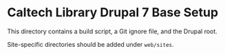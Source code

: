 # Caltech Library Drupal 7 Base Setup

This directory contains a build script, a Git ignore file, and the Drupal root.

Site-specific directories should be added under `web/sites`.
